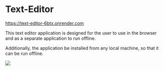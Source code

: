 # Text-Editor

https://text-editor-6btx.onrender.com

This text editor application is designed for the user to use in the browser and as a separate application to run offline.

Additionally, the application be installed from any local machine, so that it can be run offline.

![](.Screenshot-177.png)